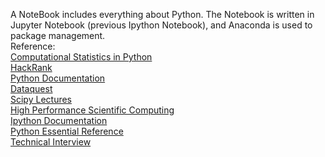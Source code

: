 A NoteBook includes everything about Python. The Notebook is written in Jupyter Notebook (previous Ipython Notebook), and Anaconda is used to package management. <br />
Reference: <br />
[Computational Statistics in Python](http://people.duke.edu/~ccc14/sta-663/index.html) <br />
[HackRank](https://www.hackerrank.com/domains/python/py-introduction) <br />
[Python Documentation](https://docs.python.org/2/library/) <br />
[Dataquest](https://www.dataquest.io/learn) <br />
[Scipy Lectures](http://www.scipy-lectures.org/)  <br />
[High Performance Scientific Computing](http://faculty.washington.edu/rjl/uwhpsc-coursera/index.html) <br />
[Ipython Documentation](http://ipython.readthedocs.org/en/stable/) <br />
[Python Essential Reference](http://www.amazon.com/Python-Essential-Reference-David-Beazley/dp/0672329786) <br />
[Technical Interview ](https://www.udacity.com/course/technical-interview--ud513)  <br />
